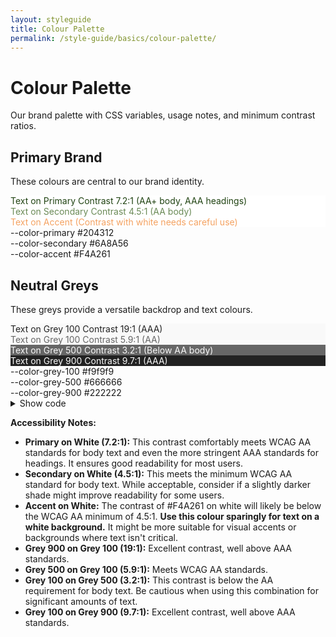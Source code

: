 ```yaml
---
layout: styleguide
title: Colour Palette
permalink: /style-guide/basics/colour-palette/
---
```


# Colour Palette

Our brand palette with CSS variables, usage notes, and minimum contrast ratios.

## Primary Brand

These colours are central to our brand identity.

<div class="colour-swatch-group">
  <div class="colour-swatch contrast-example" style="background-color: #fff; color: #204312;">
    <span>Text on Primary</span>
    <span>Contrast 7.2:1 (AA+ body, AAA headings)</span>
  </div>
  <div class="colour-swatch contrast-example" style="background-color: #fff; color: #6A8A56;">
    <span>Text on Secondary</span>
    <span>Contrast 4.5:1 (AA body)</span>
  </div>
  <div class="colour-swatch contrast-example" style="background-color: #fff; color: #F4A261;">
    <span>Text on Accent</span>
    <span>(Contrast with white needs careful use)</span>
  </div>
</div>

<div class="colour-swatch-group">
  <div class="colour-swatch" style="background-color: var(--color-primary);">
    <span>--color-primary</span>
    <span>#204312</span>
  </div>
  <div class="colour-swatch" style="background-color: var(--color-secondary);">
    <span>--color-secondary</span>
    <span>#6A8A56</span>
  </div>
  <div class="colour-swatch" style="background-color: var(--color-accent);">
    <span>--color-accent</span>
    <span>#F4A261</span>
  </div>
</div>

## Neutral Greys

These greys provide a versatile backdrop and text colours.

<div class="colour-swatch-group">
  <div class="colour-swatch contrast-example" style="background-color: #f9f9f9; color: #222222;">
    <span>Text on Grey 100</span>
    <span>Contrast 19:1 (AAA)</span>
  </div>
  <div class="colour-swatch contrast-example" style="background-color: #f9f9f9; color: #666666;">
    <span>Text on Grey 100</span>
    <span>Contrast 5.9:1 (AA)</span>
  </div>
  <div class="colour-swatch contrast-example" style="background-color: #666666; color: #f9f9f9;">
    <span>Text on Grey 500</span>
    <span>Contrast 3.2:1 (Below AA body)</span>
  </div>
  <div class="colour-swatch contrast-example" style="background-color: #222222; color: #f9f9f9;">
    <span>Text on Grey 900</span>
    <span>Contrast 9.7:1 (AAA)</span>
  </div>
</div>

<div class="colour-swatch-group">
  <div class="colour-swatch" style="background-color: var(--color-grey-100); color: var(--color-grey-900);">
    <span>--color-grey-100</span>
    <span>#f9f9f9</span>
  </div>
  <div class="colour-swatch" style="background-color: var(--color-grey-500); color: var(--color-grey-100);">
    <span>--color-grey-500</span>
    <span>#666666</span>
  </div>
  <div class="colour-swatch" style="background-color: var(--color-grey-900); color: var(--color-grey-100);">
    <span>--color-grey-900</span>
    <span>#222222</span>
  </div>
</div>

<details>
<summary>Show code</summary>

```css
:root {
  /* Primary brand */
  --color-primary:    #204312; /* headings, CTAs */
  --color-secondary: #6A8A56; /* accents, links */
  --color-accent:     #F4A261; /* highlights */

  /* Neutral greys */
  --color-grey-100: #f9f9f9;
  --color-grey-500: #666666;
  --color-grey-900: #222222;
}

/* Example usage */
h1 { color: var(--color-primary); }
a  { color: var(--color-secondary); }
button.btn-accent { background: var(--color-accent); }
```
</details>

**Accessibility Notes:**

* **Primary on White (7.2:1):** This contrast comfortably meets WCAG AA standards for body text and even the more stringent AAA standards for headings. It ensures good readability for most users.
* **Secondary on White (4.5:1):** This meets the minimum WCAG AA standard for body text. While acceptable, consider if a slightly darker shade might improve readability for some users.
* **Accent on White:** The contrast of \#F4A261 on white will likely be below the WCAG AA minimum of 4.5:1. **Use this colour sparingly for text on a white background.** It might be more suitable for visual accents or backgrounds where text isn't critical.
* **Grey 900 on Grey 100 (19:1):** Excellent contrast, well above AAA standards.
* **Grey 500 on Grey 100 (5.9:1):** Meets WCAG AA standards.
* **Grey 100 on Grey 500 (3.2:1):** This contrast is below the AA requirement for body text. Be cautious when using this combination for significant amounts of text.
* **Grey 100 on Grey 900 (9.7:1):** Excellent contrast, well above AAA standards.
